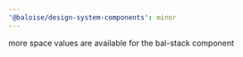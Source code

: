 ```yaml
---
'@baloise/design-system-components': minor
---
```


more space values are available for the bal-stack component
